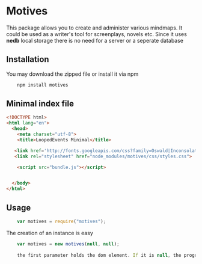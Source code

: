 # Motives

This package allows you to create and administer various mindmaps. It could be used as a writer's tool for screenplays, novels etc.
Since it uses **nedb** local storage there is no need for a server or a seperate database 


## Installation

You may download the zipped file or install it via npm 
 
```javascript
	npm install motives
``` 

## Minimal index file

```html
<!DOCTYPE html>
<html lang="en">
  <head>
    <meta charset="utf-8">
    <title>LoopedEvents Minimal</title>

   <link href='http://fonts.googleapis.com/css?family=Oswald|Inconsolata' rel='stylesheet' type='text/css'>
   <link rel="stylesheet" href="node_modules/motives/css/styles.css">

    <script src="bundle.js"></script> 


  </body>
</html>
``` 


## Usage

```javascript
	var motives = require("motives");
``` 

The creation of an instance is easy

```javascript
	var motives = new motives(null, null);
	
	the first parameter holds the dom element. If it is null, the programs appends itself to the body and uses the full screen 
		
``` 




